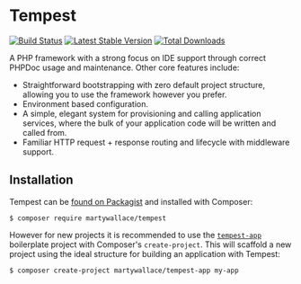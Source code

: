 # Tempest

[![Build Status](https://travis-ci.org/martywallace/tempest.svg?branch=master)](https://travis-ci.org/martywallace/tempest)
[![Latest Stable Version](https://poser.pugx.org/martywallace/tempest/v/stable)](https://packagist.org/packages/martywallace/tempest)
[![Total Downloads](https://poser.pugx.org/martywallace/tempest/downloads)](https://packagist.org/packages/martywallace/tempest)

A PHP framework with a strong focus on IDE support through correct PHPDoc usage
and maintenance. Other core features include:

* Straightforward bootstrapping with zero default project structure, allowing you to use the framework however you prefer.
* Environment based configuration.
* A simple, elegant system for provisioning and calling application services, where the bulk of your application code will be written and called from.
* Familiar HTTP request + response routing and lifecycle with middleware support.

## Installation

Tempest can be [found on Packagist](https://packagist.org/packages/martywallace/tempest) and installed with Composer:

	$ composer require martywallace/tempest

However for new projects it is recommended to use the [`tempest-app`](https://github.com/martywallace/tempest-app)
boilerplate project with Composer's `create-project`. This will scaffold a new project using the ideal structure for
building an application with Tempest:

    $ composer create-project martywallace/tempest-app my-app
